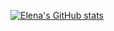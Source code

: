 [![Elena's GitHub stats](https://github-readme-stats.vercel.app/api?username=eshavarska&count_private=true&show_icons=true&theme=tokyonight)](https://github.com/anuraghazra/github-readme-stats)

<!--
**eshavarska/eshavarska** is a ✨ _special_ ✨ repository because its `README.md` (this file) appears on your GitHub profile.

Here are some ideas to get you started:

- 🔭 I’m currently working on ...
- 🌱 I’m currently learning ...
- 👯 I’m looking to collaborate on ...
- 🤔 I’m looking for help with ...
- 💬 Ask me about ...
- 📫 How to reach me: ...
- 😄 Pronouns: ...
- ⚡ Fun fact: ...
-->
